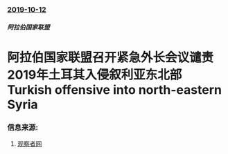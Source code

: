 ### [2019-10-12](/news/2019/10/12/index.md)

##### 阿拉伯国家联盟
#  阿拉伯国家联盟召开紧急外长会议谴责2019年土耳其入侵叙利亚东北部 Turkish offensive into north-eastern Syria 




### 信息来源:

1. [观察者网](http://www.guancha.cn/internation/2019_10_12_521072.shtml)
